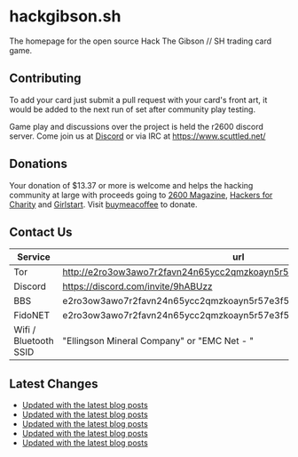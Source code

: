 # hackgibson.sh
The homepage for the open source Hack The Gibson // SH trading card game.


## Contributing

To add your card just submit a pull request with your card's front art, it would be added to the next run of set after community play testing.

Game play and discussions over the project is held the r2600 discord server. Come join us at [Discord](https://discord.com/invite/9hABUzz) or via IRC at https://www.scuttled.net/


## Donations

Your donation of $13.37 or more is welcome and helps the hacking community at large with proceeds going to [2600 Magazine](https://2600.com/), [Hackers for Charity](https://hackersforcharity.org) and [Girlstart](https://girlstart.org).  Visit [buymeacoffee](https://www.buymeacoffee.com/hackgibson.sh) to donate.


## Contact Us

Service | url
-|-
Tor | http://e2ro3ow3awo7r2favn24n65ycc2qmzkoayn5r57e3f56nvjwdcgg32ad.onion
Discord | https://discord.com/invite/9hABUzz
BBS | e2ro3ow3awo7r2favn24n65ycc2qmzkoayn5r57e3f56nvjwdcgg32ad.onion:23
FidoNET | e2ro3ow3awo7r2favn24n65ycc2qmzkoayn5r57e3f56nvjwdcgg32ad.onion:24554
Wifi / Bluetooth SSID | "Ellingson Mineral Company" or "EMC Net - <fidonet address>"

## Latest Changes
<!-- BLOG-POST-LIST:START -->
- [Updated with the latest blog posts](https://github.com/DFW2600/hackgibson.sh/commit/b101d7547129ddbf92ae722c2dc012529db4eee4)
- [Updated with the latest blog posts](https://github.com/DFW2600/hackgibson.sh/commit/9d081f0ead4d0f3d3c0e71e8da4c73a85128411f)
- [Updated with the latest blog posts](https://github.com/DFW2600/hackgibson.sh/commit/f23cdebc6b91b45da400e5ed62aadeb87210cc5e)
- [Updated with the latest blog posts](https://github.com/DFW2600/hackgibson.sh/commit/74eac22c2106cb3fe2e325e6b417bed0e03bdc80)
- [Updated with the latest blog posts](https://github.com/DFW2600/hackgibson.sh/commit/db446cf78f23a8cd18f6954805c1e7d6371d90de)
<!-- BLOG-POST-LIST:END -->
